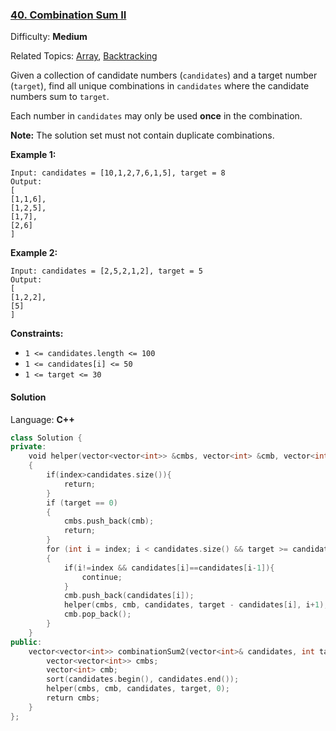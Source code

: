 ### [40\. Combination Sum II](https://leetcode.com/problems/combination-sum-ii/)

Difficulty: **Medium**

Related Topics: [Array](https://leetcode.com/tag/array/), [Backtracking](https://leetcode.com/tag/backtracking/)

Given a collection of candidate numbers (`candidates`) and a target number (`target`), find all unique combinations in `candidates` where the candidate numbers sum to `target`.

Each number in `candidates` may only be used **once** in the combination.

**Note:** The solution set must not contain duplicate combinations.

**Example 1:**

```
Input: candidates = [10,1,2,7,6,1,5], target = 8
Output:
[
[1,1,6],
[1,2,5],
[1,7],
[2,6]
]
```

**Example 2:**

```
Input: candidates = [2,5,2,1,2], target = 5
Output:
[
[1,2,2],
[5]
]
```

**Constraints:**

- `1 <= candidates.length <= 100`
- `1 <= candidates[i] <= 50`
- `1 <= target <= 30`

#### Solution

Language: **C++**

```c++
class Solution {
private:
    void helper(vector<vector<int>> &cmbs, vector<int> &cmb, vector<int> &candidates, int target, int index)
    {
        if(index>candidates.size()){
            return;
        }
        if (target == 0)
        {
            cmbs.push_back(cmb);
            return;
        }
        for (int i = index; i < candidates.size() && target >= candidates[i]; i++)
        {
            if(i!=index && candidates[i]==candidates[i-1]){
                continue;
            }
            cmb.push_back(candidates[i]);
            helper(cmbs, cmb, candidates, target - candidates[i], i+1);
            cmb.pop_back();
        }
    }
public:
    vector<vector<int>> combinationSum2(vector<int>& candidates, int target) {
        vector<vector<int>> cmbs;
        vector<int> cmb;
        sort(candidates.begin(), candidates.end());
        helper(cmbs, cmb, candidates, target, 0);
        return cmbs;      
    }
};
```
